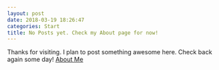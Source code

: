 ```yaml
---
layout: post
date: 2018-03-19 18:26:47
categories: Start
title: No Posts yet. Check my About page for now!
---
```


Thanks for visiting. I plan to post something awesome here. Check back again some day!
[About Me](https://kishoreinvits.github.io/about/)
